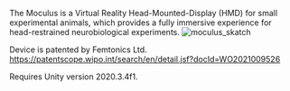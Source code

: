 The Moculus is a Virtual Reality Head-Mounted-Display (HMD) for small experimental animals, which provides a fully immersive experience for head-restrained neurobiological experiments.
![moculus_skatch](docs/images/moculus_sketch.jpg)

Device is patented by Femtonics Ltd. https://patentscope.wipo.int/search/en/detail.jsf?docId=WO2021009526


Requires Unity version 2020.3.4f1.